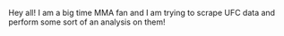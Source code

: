 Hey all! 
I am a big time MMA fan and I am trying to scrape UFC data and perform some sort of an analysis on them! 
